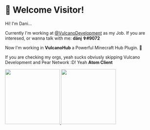 # 👋 Welcome Visitor!

Hi! I'm Dani... 

Currently I'm working at [@VulcanoDevelopment](https://github.com/VulcanoDevelopment) as my Job.
If you are interesed, or wanna talk with me: **dänį ✞#9072**

Now I'm working in **VulcanoHub** a Powerful Minecraft Hub Plugin. 🌋

If you are checking my orgs, yeah sucks obviusly skipping Vulcano Development and Pear Network :D! Yeah **Atom Client**


<p align="left">
<a href="https://github.com/GuillaumeFalourd">
  <img height="180em" src="https://github-readme-stats.vercel.app/api/?username=Frosty-cmd&count_private=true&show_icons=true"/>
  <img height="180em" src="https://github-readme-stats.vercel.app/api/top-langs/?username=Frosty-cmd&layout=compact&langs_count=8&hide=HCL"/>
</a>
</p>
